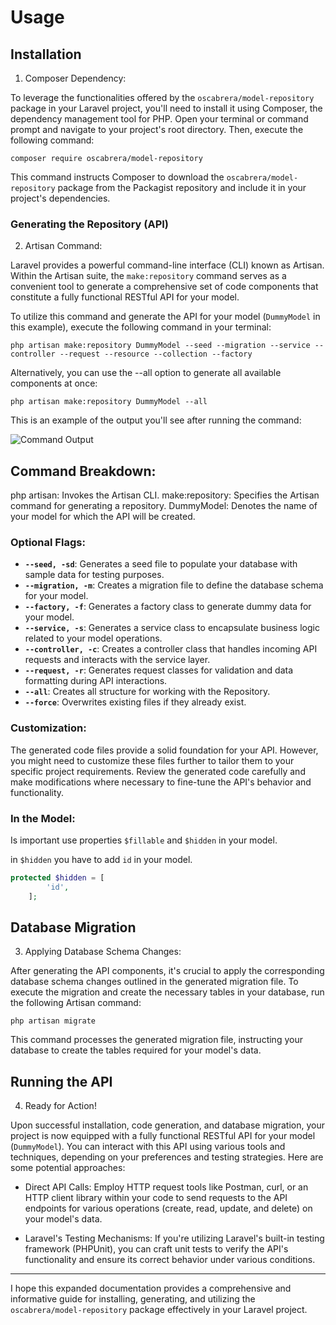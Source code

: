 # Usage

## Installation

1. Composer Dependency:

To leverage the functionalities offered by the `oscabrera/model-repository` package in your Laravel project, you'll need
to install it using Composer, the dependency management tool for PHP. Open your terminal or command prompt and navigate
to your project's root directory. Then, execute the following command:

```shell
composer require oscabrera/model-repository
```

This command instructs Composer to download the `oscabrera/model-repository` package from the Packagist repository and
include it in your project's dependencies.

### Generating the Repository (API)

2. Artisan Command:

Laravel provides a powerful command-line interface (CLI) known as Artisan. Within the Artisan suite,
the `make:repository` command serves as a convenient tool to generate a comprehensive set of code components that
constitute a fully functional RESTful API for your model.

To utilize this command and generate the API for your model (`DummyModel` in this example), execute the following
command in your terminal:

```shell
php artisan make:repository DummyModel --seed --migration --service --controller --request --resource --collection --factory
```

Alternatively, you can use the --all option to generate all available components at once:

```shell
php artisan make:repository DummyModel --all
```

This is an example of the output you'll see after running the command:

![Command Output](/src/images/make_repository.png)

## Command Breakdown:

php artisan: Invokes the Artisan CLI.
make:repository: Specifies the Artisan command for generating a repository.
DummyModel: Denotes the name of your model for which the API will be created.

### Optional Flags:

- **`--seed, -sd`**: Generates a seed file to populate your database with sample data for testing purposes.
- **`--migration, -m`**: Creates a migration file to define the database schema for your model.
- **`--factory, -f`**: Generates a factory class to generate dummy data for your model.
- **`--service, -s`**: Generates a service class to encapsulate business logic related to your model operations.
- **`--controller, -c`**: Creates a controller class that handles incoming API requests and interacts with the service
  layer.
- **`--request, -r`**: Generates request classes for validation and data formatting during API interactions.
- **`--all`**: Creates all structure for working with the Repository.
- **`--force`**: Overwrites existing files if they already exist.

### Customization:

The generated code files provide a solid foundation for your API. However, you might need to customize these files
further to tailor them to your specific project requirements. Review the generated code carefully and make modifications
where necessary to fine-tune the API's behavior and functionality.

### In the Model:

Is important use properties `$fillable` and `$hidden` in your model.

in `$hidden` you have to add `id` in your model.

```php
protected $hidden = [
        'id',
    ];
```

## Database Migration

3. Applying Database Schema Changes:

After generating the API components, it's crucial to apply the corresponding database schema changes outlined in the
generated migration file. To execute the migration and create the necessary tables in your database, run the following
Artisan command:

```shell
php artisan migrate
```

This command processes the generated migration file, instructing your database to create the tables required for your
model's data.

## Running the API

4. Ready for Action!

Upon successful installation, code generation, and database migration, your project is now equipped with a fully
functional RESTful API for your model (`DummyModel`). You can interact with this API using various tools and techniques,
depending on your preferences and testing strategies. Here are some potential approaches:

- Direct API Calls: Employ HTTP request tools like Postman, curl, or an HTTP client library within your code to send
  requests to the API endpoints for various operations (create, read, update, and delete) on your model's data.

- Laravel's Testing Mechanisms: If you're utilizing Laravel's built-in testing framework (PHPUnit), you can craft unit
  tests to verify the API's functionality and ensure its correct behavior under various conditions.

---

I hope this expanded documentation provides a comprehensive and informative guide for installing, generating, and
utilizing the `oscabrera/model-repository` package effectively in your Laravel project. 